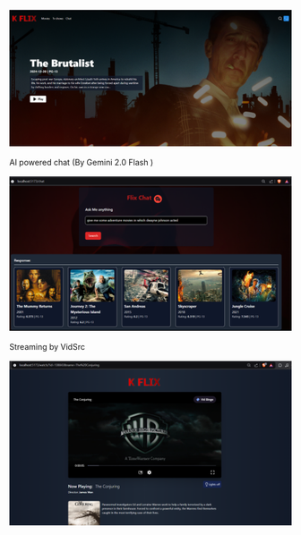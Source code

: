 ![Homescreen](/homepage.png)
<br><br>
AI powered chat (By Gemini 2.0 Flash )
<br><br>
![chat page2](/chat2.png)
<br><br>
Streaming by VidSrc
<br><br>
![watch page](/watchpage1.png)